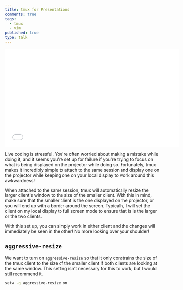 ```yaml
---
title: tmux for Presentations
comments: true
tags:
  - tmux
  - vim
published: true
type: talk
---
```


<iframe width="560" height="315" src="//www.youtube.com/embed/gVn1PmkcYH0" frameborder="0" allowfullscreen></iframe>

Live coding is stressful. You're often worried about making a mistake while doing it, and it seems you're set up for failure if you're trying to focus on what is being displayed on the projector while doing so. Fortunately, tmux makes it incredibly simple to attach to the same session and display one on the projector while keeping one on your local display to work around this awkwardness!

When attached to the same session, tmux will automatically resize the larger client's window to the size of the smaller client. With this in mind, make sure that the smaller client is the one displayed on the projector, or you will end up with a border around the screen. Typically, I will set the client on my local display to full screen mode to ensure that is is the larger or the two clients.

With this set up, you can simply work in either client and the changes will immediately be seen in the other! No more looking over your shoulder!

## `aggressive-resize`

We want to turn on `aggressive-resize` so that it only constrains the size of the tmux client to the size of the smaller client if both clients are looking at the same window. This setting isn't necessary for this to work, but I would still recommend it.

```bash
setw -g aggressive-resize on
```
